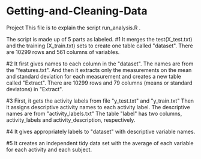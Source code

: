 # Getting-and-Cleaning-Data
Project
This file is to explain the script run_analysis.R .

The script is made up of 5 parts as labeled.
#1
It merges the test(X_test.txt) and the training (X_train.txt) sets to create one table called "dataset".
There are 10299 rows and 561 columns of variables.

#2
It first gives names to each column in the "dataset". The names are from the "features.txt".
And then it extracts only the measurements on the mean and standard deviation for each measurement and creates a new table called "Extract".
There are 10299 rows and 79 columns (means or standard deviatons) in "Extract".

#3
First, it gets the activity labels from file "y_test.txt" and "y_train.txt"
Then it assigns descriptive activity names to each activity label. The descriptive names are from "activity_labels.txt"
The table "label" has two columns, activity_labels and activity_description, respectively.

#4
It gives appropriately labels to "dataset" with descriptive variable names. 

#5
It creates an independent tidy data set with the average of each variable for each activity and each subject.
